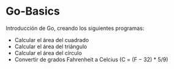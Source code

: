 # Go-Basics

Introducción de Go, creando los siguientes programas:

- Calcular el área del cuadrado
- Calcular el área del triángulo
- Calcular el área del círculo
- Convertir de grados Fahrenheit a Celcius (C = (F − 32) * 5/9)
